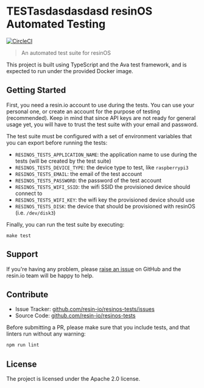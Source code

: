 TESTasdasdasdasd
resinOS Automated Testing
=========================

[![CircleCI](https://circleci.com/gh/resin-io/resinos-tests/tree/master.svg?style=svg&circle-token=f7e1e5220b3f5864c9821b2f39a84a1a50d5a2c9)](https://circleci.com/gh/resin-io/resinos-tests/tree/master)

> An automated test suite for resinOS

This project is built using TypeScript and the Ava test framework, and is
expected to run under the provided Docker image.

Getting Started
---------------

First, you need a resin.io account to use during the tests. You can use your
personal one, or create an account for the purpose of testing (recommended).
Keep in mind that since API keys are not ready for general usage yet, you will
have to trust the test suite with your email and password.

The test suite must be configured with a set of environment variables that you
can export before running the tests:

- `RESINOS_TESTS_APPLICATION_NAME`: the application name to use during the
  tests (will be created by the test suite)
- `RESINOS_TESTS_DEVICE_TYPE`: the device type to test, like `raspberrypi3`
- `RESINOS_TESTS_EMAIL`: the email of the test account
- `RESINOS_TESTS_PASSWORD`: the password of the test account
- `RESINOS_TESTS_WIFI_SSID`: the wifi SSID the provisioned device should
  connect to
- `RESINOS_TESTS_WIFI_KEY`: the wifi key the provisioned device should use
- `RESINOS_TESTS_DISK`: the device that should be provisioned with resinOS
  (i.e. `/dev/disk3`)

Finally, you can run the test suite by executing:

```
make test
```

Support
-------

If you're having any problem, please [raise an issue][newissue] on GitHub and
the resin.io team will be happy to help.

Contribute
----------

- Issue Tracker: [github.com/resin-io/resinos-tests/issues][issues]
- Source Code: [github.com/resin-io/resinos-tests][source]

Before submitting a PR, please make sure that you include tests, and that
linters run without any warning:

```sh
npm run lint
```

License
-------

The project is licensed under the Apache 2.0 license.

[issues]: https://github.com/resin-io/resinos-tests/issues
[newissue]: https://github.com/resin-io/resinos-tests/issues/new
[source]: https://github.com/resin-io/resinos-tests
